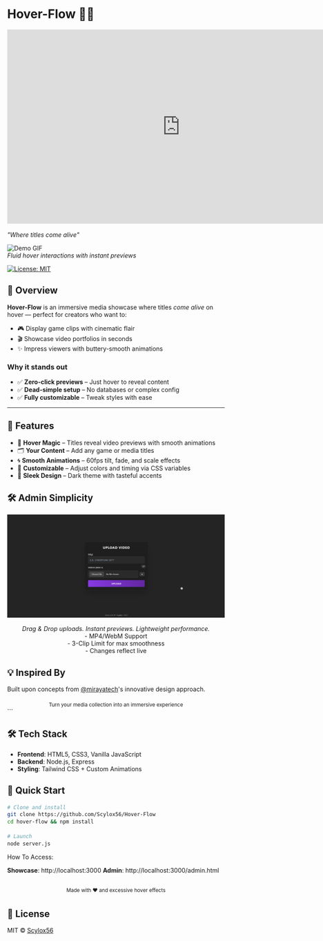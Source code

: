 # Hover-Flow 🎥✨

<div align="center">

<iframe
  width="800"
  height="450"
  src="https://www.youtube.com/embed/1ng6UQTg4Xk?autoplay=1&mute=1&loop=1&playlist=1ng6UQTg4Xk&controls=0&modestbranding=1&rel=0"
  frameborder="0"
  allow="autoplay; encrypted-media"
  allowfullscreen
></iframe>

</div>

  *"Where titles come alive"* 
  
  ![Demo GIF](preview/gif.gif)  
  *Fluid hover interactions with instant previews*

  [![License: MIT](https://img.shields.io/badge/License-MIT-blue.svg)](https://opensource.org/licenses/MIT)
</div>

## 🎥 Overview

**Hover-Flow** is an immersive media showcase where titles *come alive* on hover — perfect for creators who want to:

- 🎮 Display game clips with cinematic flair  
- 🎬 Showcase video portfolios in seconds  
- ✨ Impress viewers with buttery-smooth animations  

### Why it stands out

- ✅ **Zero-click previews** – Just hover to reveal content  
- ✅ **Dead-simple setup** – No databases or complex config  
- ✅ **Fully customizable** – Tweak styles with ease  

---

## 🌟 Features

- 🎯 **Hover Magic** – Titles reveal video previews with smooth animations  
- 🗂️ **Your Content** – Add any game or media titles  
- 🌀 **Smooth Animations** – 60fps tilt, fade, and scale effects  
- 🎨 **Customizable** – Adjust colors and timing via CSS variables  
- 💎 **Sleek Design** – Dark theme with tasteful accents

## 🛠️ Admin Simplicity

<div align="center">
  <img src="preview/admin-panel.png" alt="Admin interface" width="600">
</div>

<p align="center">
  <em>Drag & Drop uploads. Instant previews. Lightweight performance.</em><br>
  - MP4/WebM Support<br>
  - 3-Clip Limit for max smoothness<br>
  - Changes reflect live
</p>


## 💡 Inspired By
Built upon concepts from [@mirayatech](https://github.com/mirayatech/Anime-Scene-Gallery)'s innovative design approach.

<div align="center"> <sub>Turn your media collection into an immersive experience</sub> </div> ```

## 🛠️ Tech Stack

- **Frontend**: HTML5, CSS3, Vanilla JavaScript  
- **Backend**: Node.js, Express  
- **Styling**: Tailwind CSS + Custom Animations

## 🚀 Quick Start

```bash
# Clone and install
git clone https://github.com/Scylox56/Hover-Flow
cd hover-flow && npm install

# Launch
node server.js
```
How To Access:

**Showcase**: http://localhost:3000
**Admin**: http://localhost:3000/admin.html

<div align="center"> <br> <sup>Made with ❤️ and excessive hover effects</sup> </div>

## 📜 License
MIT © [Scylox56](https://github.com/Scylox56)
